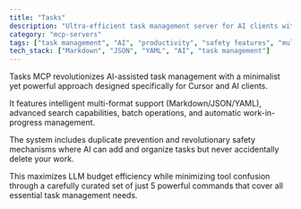 ```yaml
---
title: "Tasks"
description: "Ultra-efficient task management server for AI clients with revolutionary safety features"
category: "mcp-servers"
tags: ["task management", "AI", "productivity", "safety features", "multi-format support"]
tech_stack: ["Markdown", "JSON", "YAML", "AI", "task management"]
---
```


Tasks MCP revolutionizes AI-assisted task management with a minimalist yet powerful approach designed specifically for Cursor and AI clients. 

It features intelligent multi-format support (Markdown/JSON/YAML), advanced search capabilities, batch operations, and automatic work-in-progress management. 

The system includes duplicate prevention and revolutionary safety mechanisms where AI can add and organize tasks but never accidentally delete your work. 

This maximizes LLM budget efficiency while minimizing tool confusion through a carefully curated set of just 5 powerful commands that cover all essential task management needs.